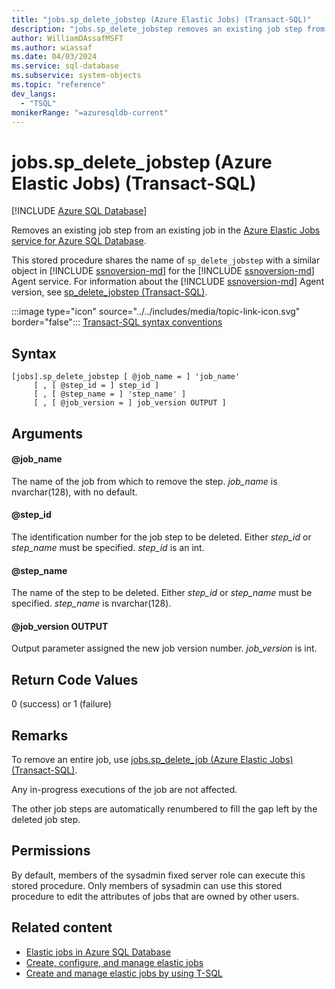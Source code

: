 ```yaml
---
title: "jobs.sp_delete_jobstep (Azure Elastic Jobs) (Transact-SQL)"
description: "jobs.sp_delete_jobstep removes an existing job step from an existing job created for the Azure Elastic Jobs service for Azure SQL Database."
author: WilliamDAssafMSFT
ms.author: wiassaf
ms.date: 04/03/2024
ms.service: sql-database
ms.subservice: system-objects
ms.topic: "reference"
dev_langs:
  - "TSQL"
monikerRange: "=azuresqldb-current"
---
```

# jobs.sp_delete_jobstep (Azure Elastic Jobs) (Transact-SQL)

[!INCLUDE [Azure SQL Database](../../includes/applies-to-version/asdb.md)]

Removes an existing job step from an existing job in the [Azure Elastic Jobs service for Azure SQL Database](/azure/azure-sql/database/elastic-jobs-overview?view=azuresql-db&preserve-view=true).

This stored procedure shares the name of `sp_delete_jobstep` with a similar object in [!INCLUDE [ssnoversion-md](../../includes/ssnoversion-md.md)] for the [!INCLUDE [ssnoversion-md](../../includes/ssnoversion-md.md)] Agent service. For information about the [!INCLUDE [ssnoversion-md](../../includes/ssnoversion-md.md)] Agent version, see [sp_delete_jobstep (Transact-SQL)](sp-delete-jobstep-transact-sql.md).

:::image type="icon" source="../../includes/media/topic-link-icon.svg" border="false"::: [Transact-SQL syntax conventions](../../t-sql/language-elements/transact-sql-syntax-conventions-transact-sql.md)

## Syntax

```syntaxsql
[jobs].sp_delete_jobstep [ @job_name = ] 'job_name'
     [ , [ @step_id = ] step_id ]
     [ , [ @step_name = ] 'step_name' ]
     [ , [ @job_version = ] job_version OUTPUT ]
```

## Arguments

#### @job_name

The name of the job from which to remove the step. *job_name* is nvarchar(128), with no default.

#### @step_id  

The identification number for the job step to be deleted. Either *step_id* or *step_name* must be specified. *step_id* is an int.

#### @step_name  

The name of the step to be deleted. Either *step_id* or *step_name* must be specified. *step_name* is nvarchar(128).

#### @job_version OUTPUT  

Output parameter assigned the new job version number. *job_version* is int.

## Return Code Values

0 (success) or 1 (failure)

## Remarks

To remove an entire job, use [jobs.sp_delete_job (Azure Elastic Jobs) (Transact-SQL)](sp-delete-job-elastic-jobs-transact-sql.md).

Any in-progress executions of the job are not affected.

The other job steps are automatically renumbered to fill the gap left by the deleted job step.

## Permissions

By default, members of the sysadmin fixed server role can execute this stored procedure.  Only members of sysadmin can use this stored procedure to edit the attributes of jobs that are owned by other users.

## Related content

- [Elastic jobs in Azure SQL Database](/azure/azure-sql/database/elastic-jobs-overview?view=azuresql-db&preserve-view=true)
- [Create, configure, and manage elastic jobs](/azure/azure-sql/database/elastic-jobs-tutorial?view=azuresql-db&preserve-view=true)
- [Create and manage elastic jobs by using T-SQL](/azure/azure-sql/database/elastic-jobs-tsql-create-manage?view=azuresql-db&preserve-view=true)
